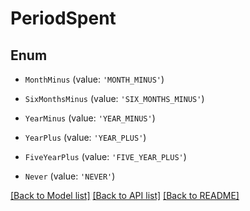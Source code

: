 # PeriodSpent


## Enum

* `MonthMinus` (value: `'MONTH_MINUS'`)

* `SixMonthsMinus` (value: `'SIX_MONTHS_MINUS'`)

* `YearMinus` (value: `'YEAR_MINUS'`)

* `YearPlus` (value: `'YEAR_PLUS'`)

* `FiveYearPlus` (value: `'FIVE_YEAR_PLUS'`)

* `Never` (value: `'NEVER'`)

[[Back to Model list]](../README.md#documentation-for-models) [[Back to API list]](../README.md#documentation-for-api-endpoints) [[Back to README]](../README.md)
